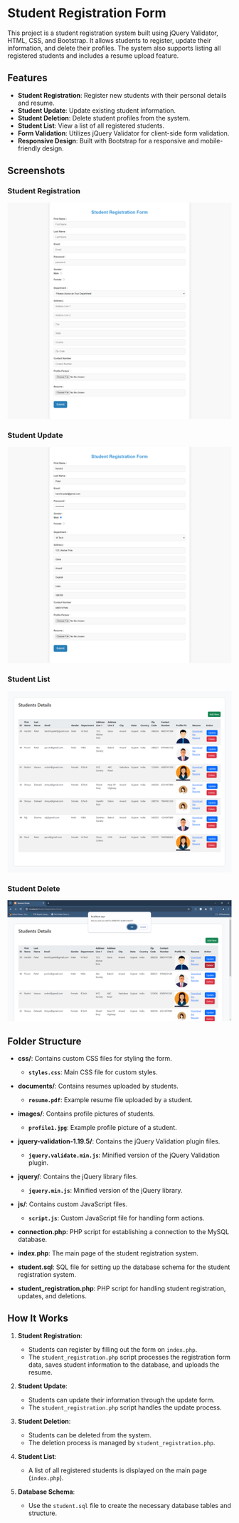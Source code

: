 # Student Registration Form

This project is a student registration system built using jQuery Validator, HTML, CSS, and Bootstrap. It allows students to register, update their information, and delete their profiles. The system also supports listing all registered students and includes a resume upload feature.

## **Features**

- **Student Registration**: Register new students with their personal details and resume.
- **Student Update**: Update existing student information.
- **Student Deletion**: Delete student profiles from the system.
- **Student List**: View a list of all registered students.
- **Form Validation**: Utilizes jQuery Validator for client-side form validation.
- **Responsive Design**: Built with Bootstrap for a responsive and mobile-friendly design.

## **Screenshots**

### Student Registration

![Student Registration](images/Student_Registration.png)

### Student Update

![Student Update](images/Student_Update.png)

### Student List

![Student List](images/Student_List.png)

### Student Delete

![Student Delete](images/Student_Delete.PNG)

## **Folder Structure**

- **css/**: Contains custom CSS files for styling the form.
  - **`styles.css`**: Main CSS file for custom styles.

- **documents/**: Contains resumes uploaded by students.
  - **`resume.pdf`**: Example resume file uploaded by a student.

- **images/**: Contains profile pictures of students.
  - **`profile1.jpg`**: Example profile picture of a student.

- **jquery-validation-1.19.5/**: Contains the jQuery Validation plugin files.
  - **`jquery.validate.min.js`**: Minified version of the jQuery Validation plugin.

- **jquery/**: Contains the jQuery library files.
  - **`jquery.min.js`**: Minified version of the jQuery library.

- **js/**: Contains custom JavaScript files.
  - **`script.js`**: Custom JavaScript file for handling form actions.

- **connection.php**: PHP script for establishing a connection to the MySQL database.

- **index.php**: The main page of the student registration system.

- **student.sql**: SQL file for setting up the database schema for the student registration system.

- **student_registration.php**: PHP script for handling student registration, updates, and deletions.

## **How It Works**

1. **Student Registration**:
   - Students can register by filling out the form on `index.php`.
   - The `student_registration.php` script processes the registration form data, saves student information to the database, and uploads the resume.

2. **Student Update**:
   - Students can update their information through the update form.
   - The `student_registration.php` script handles the update process.

3. **Student Deletion**:
   - Students can be deleted from the system.
   - The deletion process is managed by `student_registration.php`.

4. **Student List**:
   - A list of all registered students is displayed on the main page (`index.php`).

5. **Database Schema**:
   - Use the `student.sql` file to create the necessary database tables and structure.

